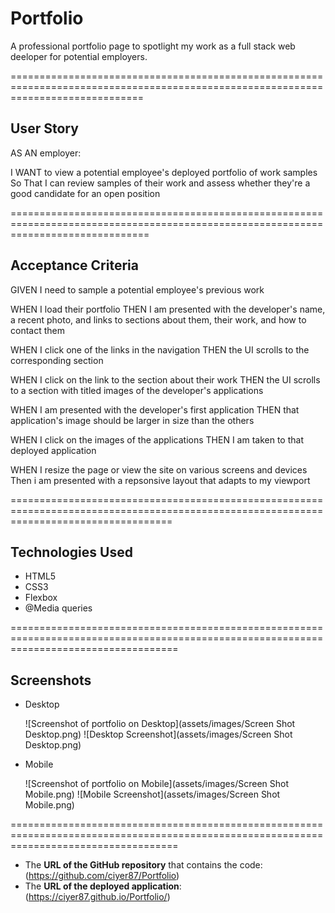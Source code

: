 # Portfolio

A professional portfolio page to spotlight my work as a full stack web deeloper for potential employers.

===================================================================================================================================

## User Story

AS AN employer:

I WANT to view a potential employee's deployed portfolio of work samples
So That I can review samples of their work and assess whether they're a good candidate for an open position

====================================================================================================================================

## Acceptance Criteria

GIVEN I need to sample a potential employee's previous work

WHEN I load their portfolio
THEN I am presented with the developer's name, a recent photo, and links to sections about them, their work, and how to contact them

WHEN I click one of the links in the navigation
THEN the UI scrolls to the corresponding section

WHEN I click on the link to the section about their work
THEN the UI scrolls to a section with titled images of the developer's applications

WHEN I am presented with the developer's first application
THEN that application's image should be larger in size than the others

WHEN I click on the images of the applications
THEN I am taken to that deployed application

WHEN I resize the page or view the site on various screens and devices
Then i am presented with a repsonsive layout that adapts to my viewport

========================================================================================================================================

## Technologies Used

* HTML5
* CSS3
* Flexbox
* @Media queries

=========================================================================================================================================

## Screenshots
* Desktop

  ![Screenshot of portfolio on Desktop](assets/images/Screen Shot Desktop.png)
  ![Desktop Screenshot](assets/images/Screen Shot Desktop.png)
  
* Mobile

  ![Screenshot of portfolio on Mobile](assets/images/Screen Shot Mobile.png)
  ![Mobile Screenshot](assets/images/Screen Shot Mobile.png)
  
  
 =========================================================================================================================================
  
*  The **URL of the GitHub repository** that contains the code: (https://github.com/ciyer87/Portfolio) 
*  The **URL of the deployed application**: (https://ciyer87.github.io/Portfolio/)



